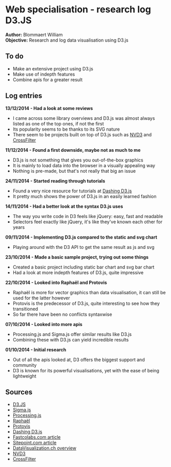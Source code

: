 # Web specialisation - research log D3.JS

**Author:** Blommaert William  
**Objective:** Research and log data visualisation using D3.js

## To do

- Make an extensive project using D3.js
- Make use of indepth features
- Combine apis for a greater result

## Log entries

**13/12/2014 - Had a look at some reviews**

- I came across some library overviews and D3.js was almost always listed as one of the top ones, if not the first
- Its popularity seems to be thanks to its SVG nature
- There seem to be projects built on top of D3.js such as [NVD3](http://nvd3.org) and [CrossFilter](http://square.github.io/crossfilter/) 

**11/12/2014 - Found a first downside, maybe not as much to me**

- D3.js is not something that gives you out-of-the-box graphics
- It is mainly to load data into the browser in a visually appealing way
- Nothing is pre-made, but that's not really that big an issue

**24/11/2014 - Started reading through tutorials**

- Found a very nice resource for tutorials at [Dashing D3.js](https://www.dashingd3js.com/table-of-contents)
- It pretty much shows the power of D3.js in an easily learned fashion

**14/11/2014 - Had a better look at the syntax D3.js uses**

- The way you write code in D3 feels like jQuery: easy, fast and readable
- Selectors feel exactly like jQuery, it's like they've known each other for years

**09/11/2014 - Implementing D3.js compared to the static and svg chart**

- Playing around with the D3 API to get the same result as js and svg

**23/10/2014 - Made a basic sample project, trying out some things**

- Created a basic project including static bar chart and svg bar chart
- Had a look at more indepth features of D3.js, quite impressive

**22/10/2014 - Looked into Raphaël and Protovis**

- Raphaël is more for vector graphics than data visualisation, it can still be used for the latter however
- Protovis is the predecessor of D3.js, quite interesting to see how they transitioned
- So far there have been no conflicts syntaxwise

**07/10/2014 - Looked into more apis**

- Processing.js and Sigma.js offer similar results like D3.js
- Combining these with D3.js can yield incredible results

**01/10/2014 - Initial research**

- Out of all the apis looked at, D3 offers the biggest support and community
- D3 is known for its powerful visualisations, yet with the ease of being lightweight
 
## Sources

- [D3.JS](http://d3js.org)
- [Sigma.js](http://sigmajs.org)
- [Processing.js](http://processingjs.org)
- [Raphaël](http://raphaeljs.com/)
- [Protovis](http://mbostock.github.io/protovis)
- [Dashing D3.js](https://www.dashingd3js.com/table-of-contents)
- [Fastcolabs.com article](http://www.fastcolabs.com/3029760/the-five-best-libraries-for-building-data-vizualizations)
- [Sitepoint.com article](http://www.sitepoint.com/twelve-javascript-libraries-data-visualization/)
- [DataVisualization.ch overview](http://selection.datavisualization.ch/)
- [NVD3](http://nvd3.org)
- [CrossFilter](http://square.github.io/crossfilter/)
